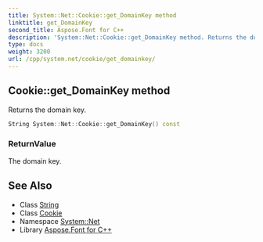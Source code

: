 ```yaml
---
title: System::Net::Cookie::get_DomainKey method
linktitle: get_DomainKey
second_title: Aspose.Font for C++
description: 'System::Net::Cookie::get_DomainKey method. Returns the domain key in C++.'
type: docs
weight: 3200
url: /cpp/system.net/cookie/get_domainkey/
---
```

## Cookie::get_DomainKey method


Returns the domain key.

```cpp
String System::Net::Cookie::get_DomainKey() const
```


### ReturnValue

The domain key.

## See Also

* Class [String](../../../system/string/)
* Class [Cookie](../)
* Namespace [System::Net](../../)
* Library [Aspose.Font for C++](../../../)
